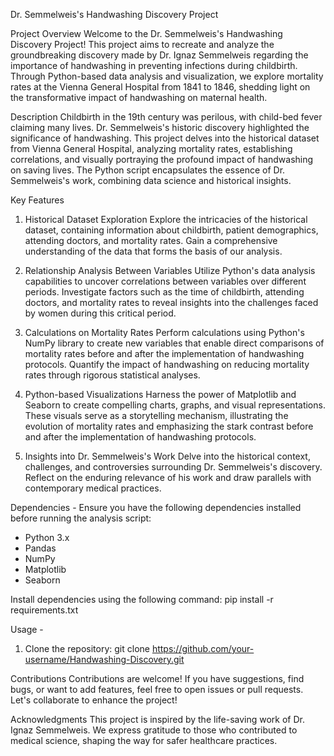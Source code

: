 Dr. Semmelweis's Handwashing Discovery Project

Project Overview
Welcome to the Dr. Semmelweis's Handwashing Discovery Project! This project aims to recreate and analyze the groundbreaking discovery made by Dr. Ignaz Semmelweis regarding the importance of handwashing in preventing infections during childbirth. Through Python-based data analysis and visualization, we explore mortality rates at the Vienna General Hospital from 1841 to 1846, shedding light on the transformative impact of handwashing on maternal health.

Description
Childbirth in the 19th century was perilous, with child-bed fever claiming many lives. Dr. Semmelweis's historic discovery highlighted the significance of handwashing. This project delves into the historical dataset from Vienna General Hospital, analyzing mortality rates, establishing correlations, and visually portraying the profound impact of handwashing on saving lives. The Python script encapsulates the essence of Dr. Semmelweis's work, combining data science and historical insights.

Key Features
1. Historical Dataset Exploration
Explore the intricacies of the historical dataset, containing information about childbirth, patient demographics, attending doctors, and mortality rates. Gain a comprehensive understanding of the data that forms the basis of our analysis.

2. Relationship Analysis Between Variables
Utilize Python's data analysis capabilities to uncover correlations between variables over different periods. Investigate factors such as the time of childbirth, attending doctors, and mortality rates to reveal insights into the challenges faced by women during this critical period.

3. Calculations on Mortality Rates
Perform calculations using Python's NumPy library to create new variables that enable direct comparisons of mortality rates before and after the implementation of handwashing protocols. Quantify the impact of handwashing on reducing mortality rates through rigorous statistical analyses.

4. Python-based Visualizations
Harness the power of Matplotlib and Seaborn to create compelling charts, graphs, and visual representations. These visuals serve as a storytelling mechanism, illustrating the evolution of mortality rates and emphasizing the stark contrast before and after the implementation of handwashing protocols.

5. Insights into Dr. Semmelweis's Work
Delve into the historical context, challenges, and controversies surrounding Dr. Semmelweis's discovery. Reflect on the enduring relevance of his work and draw parallels with contemporary medical practices.

Dependencies -
Ensure you have the following dependencies installed before running the analysis script:

- Python 3.x
- Pandas
- NumPy
- Matplotlib
- Seaborn

Install dependencies using the following command:
pip install -r requirements.txt

Usage -
1. Clone the repository:
git clone https://github.com/your-username/Handwashing-Discovery.git

Contributions
Contributions are welcome! If you have suggestions, find bugs, or want to add features, feel free to open issues or pull requests. Let's collaborate to enhance the project!

Acknowledgments
This project is inspired by the life-saving work of Dr. Ignaz Semmelweis. We express gratitude to those who contributed to medical science, shaping the way for safer healthcare practices.

